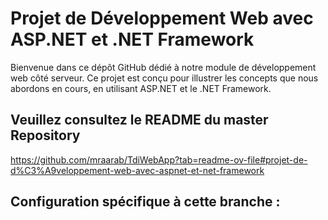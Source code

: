 # Projet de Développement Web avec ASP.NET et .NET Framework

Bienvenue dans ce dépôt GitHub dédié à notre module de développement web côté serveur. Ce projet est conçu pour illustrer les concepts que nous abordons en cours, en utilisant ASP.NET et le .NET Framework.

## Veuillez consultez le README du master Repository

https://github.com/mraarab/TdiWebApp?tab=readme-ov-file#projet-de-d%C3%A9veloppement-web-avec-aspnet-et-net-framework

## Configuration spécifique à cette branche : 
